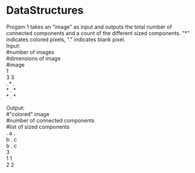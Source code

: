 # DataStructures
Progam 1 takes an "image" as input and outputs the total number of connected components and a count of the different sized components. "\*" indicates colored pixels, "." indicates blank pixel.  
Input:  
#number of images  
#dimensions of image  
#image  
1  
3 3  
. \* .  
\* . \*  
\* . \*  

Output:  
#"colored" image  
#number of connected components  
#list of sized components  
. a .  
b . c  
b . c  
3  
1 1  
2 2  
